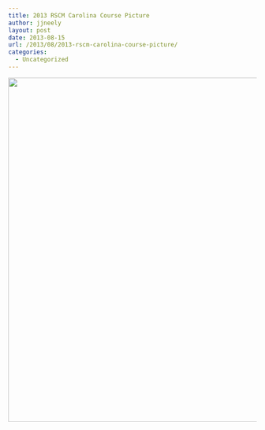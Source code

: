 ```yaml
---
title: 2013 RSCM Carolina Course Picture
author: jjneely
layout: post
date: 2013-08-15
url: /2013/08/2013-rscm-carolina-course-picture/
categories:
  - Uncategorized
---
```

<p style="text-align: center;">
  <a href="/wp-content/uploads/2013/08/course-picture-2013.jpg"><img class=" wp-image-571 aligncenter" alt="2013 RSCM Carolina Course" src="/wp-content/uploads/2013/08/course-picture-2013.jpg" width="1252" height="698" /></a>
</p>